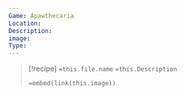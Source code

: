 ```yaml
---
Game: Apawthecaria
Location: 
Description: 
image: 
Type:
---
```


> [!recipe] `=this.file.name`
> `=this.Description`
> 
> `=embed(link(this.image))`
